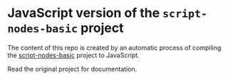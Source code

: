 # JavaScript version of the `script-nodes-basic` project

The content of this repo is created by an automatic process of compiling the [script-nodes-basic](../script-nodes-basic/) project to JavaScript.

Read the original project for documentation.